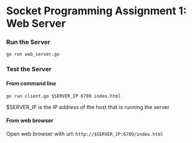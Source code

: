 # Socket Programming Assignment 1: Web Server

### Run the Server

```
go run web_server.go
```

### Test the Server

#### From command line

```
go run client.go $SERVER_IP 6789 index.html
```
$SERVER_IP is the IP address of the host that is running the server

#### From web browser

Open web browser with url: `http://$SERVER_IP:6789/index.html`
